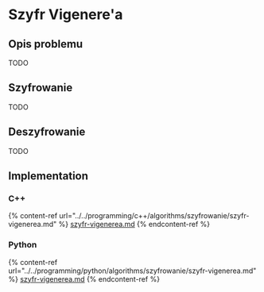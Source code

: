 # Szyfr Vigenere'a

## Opis problemu

TODO

## Szyfrowanie

TODO

## Deszyfrowanie

TODO

## Implementation

### C++

{% content-ref url="../../programming/c++/algorithms/szyfrowanie/szyfr-vigenerea.md" %}
[szyfr-vigenerea.md](../../programming/c++/algorithms/szyfrowanie/szyfr-vigenerea.md)
{% endcontent-ref %}

### Python

{% content-ref url="../../programming/python/algorithms/szyfrowanie/szyfr-vigenerea.md" %}
[szyfr-vigenerea.md](../../programming/python/algorithms/szyfrowanie/szyfr-vigenerea.md)
{% endcontent-ref %}
